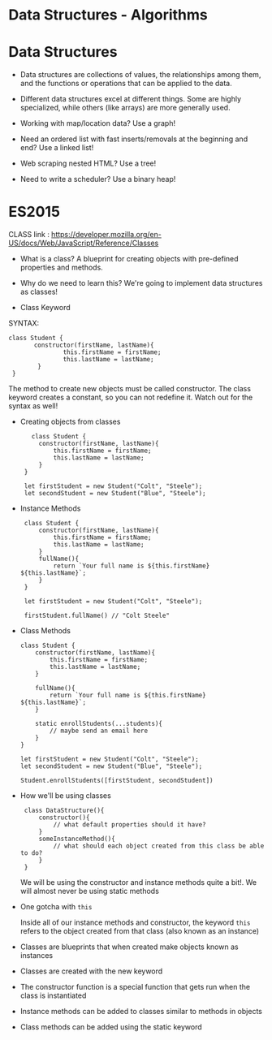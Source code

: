 # Data Structures  -  Algorithms

# Data Structures

- Data structures are collections of values, the relationships among them, and the functions or operations that can be applied to the data.

- Different data structures excel at different things.  Some are highly specialized, while others (like arrays) are more generally used.

- Working with
map/location data?
Use a graph!

- Need an ordered list with fast inserts/removals at the beginning and end?
Use a linked list!

- Web scraping nested HTML?
Use a tree!

- Need to write a scheduler?
Use a binary heap!


# ES2015
CLASS link : https://developer.mozilla.org/en-US/docs/Web/JavaScript/Reference/Classes

- What is a class?
A blueprint for creating objects with pre-defined properties and methods.

- Why do we need to learn this?
We're going to implement data structures as classes!

- Class Keyword 

SYNTAX:
  
    class Student {  
           constructor(firstName, lastName){
                   this.firstName = firstName;
                   this.lastName = lastName;
            }
     }
     
 The method to create new objects must be called constructor.
 The class keyword creates a constant, so you can not redefine it.
 Watch out for the syntax as well!
 
 - Creating objects from classes

          class Student {
            constructor(firstName, lastName){
                this.firstName = firstName;
                this.lastName = lastName;
            }
        }

        let firstStudent = new Student("Colt", "Steele");
        let secondStudent = new Student("Blue", "Steele");
        

 - Instance Methods

        class Student {
            constructor(firstName, lastName){
                this.firstName = firstName;
                this.lastName = lastName;
            }
            fullName(){
                return `Your full name is ${this.firstName} ${this.lastName}`;
            }
        }

        let firstStudent = new Student("Colt", "Steele");

        firstStudent.fullName() // "Colt Steele"

- Class Methods

      class Student {
          constructor(firstName, lastName){
              this.firstName = firstName;
              this.lastName = lastName;
          }

          fullName(){
              return `Your full name is ${this.firstName} ${this.lastName}`;
          }

          static enrollStudents(...students){
              // maybe send an email here
          }
      }

      let firstStudent = new Student("Colt", "Steele");
      let secondStudent = new Student("Blue", "Steele");

      Student.enrollStudents([firstStudent, secondStudent])
      
 - How we'll be using classes

        class DataStructure(){
            constructor(){
                // what default properties should it have?
            }
            someInstanceMethod(){
                // what should each object created from this class be able to do?
            }
        }
  
    We will be using the constructor and instance methods quite a bit!. 
  We will almost never be using static methods

- One gotcha with `this`

  Inside all of our instance methods and constructor, the keyword `this` refers to the object created from that class (also known as an   instance)


- Classes are blueprints that when created make objects known as instances
- Classes are created with the new keyword
- The constructor function is a special function that gets run when the class is instantiated
- Instance methods can be added to classes similar to methods in objects
- Class methods can be added using the static keyword
